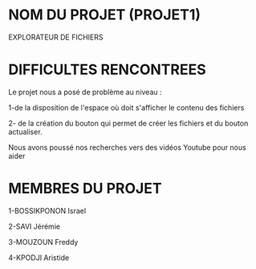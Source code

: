 # NOM DU PROJET (PROJET1)
 EXPLORATEUR DE FICHIERS
# DIFFICULTES RENCONTREES
  Le projet nous a posé de problème au niveau :

  1-de la disposition de l'espace où doit s'afficher le contenu des fichiers

  2- de la création du bouton qui permet de créer les fichiers et du bouton actualiser.

  Nous avons poussé nos recherches vers des vidéos Youtube pour nous aider
# MEMBRES DU PROJET
 1-BOSSIKPONON Israel 

 2-SAVI Jérémie

 3-MOUZOUN Freddy

 4-KPODJI Aristide
